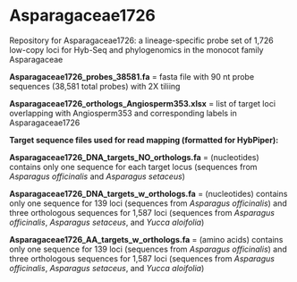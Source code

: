 # Asparagaceae1726
Repository for Asparagaceae1726: a lineage-specific probe set of 1,726 low-copy loci for Hyb-Seq and phylogenomics in the monocot family Asparagaceae


**Asparagaceae1726_probes_38581.fa** = fasta file with 90 nt probe sequences (38,581 total probes) with 2X tiliing

**Asparagaceae1726_orthologs_Angiosperm353.xlsx** = list of target loci overlapping with Angiosperm353 and corresponding labels in Asparagaceae1726


**Target sequence files used for read mapping (formatted for HybPiper):**

  **Asparagaceae1726_DNA_targets_NO_orthologs.fa** = (nucleotides) contains only one sequence for each target locus (sequences from _Asparagus officinalis_ and _Asparagus setaceus_)

  **Asparagaceae1726_DNA_targets_w_orthologs.fa** = (nucleotides) contains only one sequence for 139 loci (sequences from _Asparagus officinalis_) and three orthologous sequences for 1,587 loci (sequences from _Asparagus officinalis_, _Asparagus setaceus_, and _Yucca aloifolia_)

  **Asparagaceae1726_AA_targets_w_orthologs.fa** = (amino acids) contains only one sequence for 139 loci (sequences from _Asparagus officinalis_) and three orthologous sequences for 1,587 loci (sequences from _Asparagus officinalis_, _Asparagus setaceus_, and _Yucca aloifolia_)

